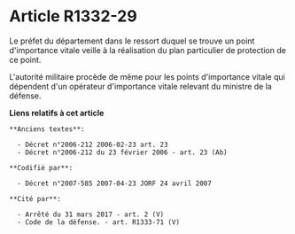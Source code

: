 # Article R1332-29

Le préfet du département dans le ressort duquel se trouve un point d'importance vitale veille à la réalisation du plan
particulier de protection de ce point.

L'autorité militaire procède de même pour les points d'importance vitale qui dépendent d'un opérateur d'importance vitale
relevant du ministre de la défense.

**Liens relatifs à cet article**

	**Anciens textes**:

	  - Décret n°2006-212 2006-02-23 art. 23
	  - Décret n°2006-212 du 23 février 2006 - art. 23 (Ab)

	**Codifié par**:

	  - Décret n°2007-585 2007-04-23 JORF 24 avril 2007

	**Cité par**:

	  - Arrêté du 31 mars 2017 - art. 2 (V)
	  - Code de la défense. - art. R1333-71 (V)
